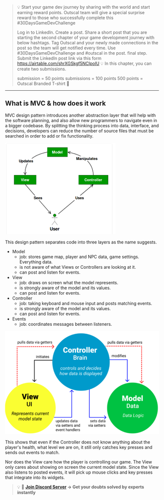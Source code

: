 >💡 Start your game dev journey by sharing with the world and start earning reward points. Outscal team will give a special surprise reward to those who successfully complete this #30DaysGameDevChallenge
>
>Log in to LinkedIn.
Create a post.
Share a short post that you are starting the second chapter of your game development journey with below hashtags.
Tag Outscal and your newly made connections in the post so the team will get notified every time. Use #30DaysGameDevChallenge and #outscal in the post. final step. Submit the LinkedIn post link via this form https://airtable.com/shrXGSkgf5NClpoIU
💡 In this chapter, you can create two submissions.
>
>submission = 50 points
submissions = 100 points
500 points = Outscal Branded T-shirt 👕
>
---

## What is MVC & how does it work

MVC design pattern introduces another abstraction layer that will help with the software planning, and also allow new programmers to navigate even in a bigger codebase. By splitting the thinking process into data, interface, and decisions, developers can reduce the number of source files that must be searched in order to add or fix functionality.

![](Images/1.png "Relationship of Model View & Controller")

This design pattern separates code into three layers as the name suggests. 

- Model
    - job: stores game map, player and NPC data, game settings. Everything data.
    - is not aware of what Views or Controllers are looking at it.
    - can post and listen for events.
- View
    - job: draws on screen what the model represents.
    - is strongly aware of the model and its values.
    - can post and listen for events.
- Controller
    - job: taking keyboard and mouse input and posts matching events.
    - is strongly aware of the model and its values.
    - can post and listen for events.
- Events
    - job: coordinates messages between listeners.

![](Images/2.png)

This shows that even if the Controller does not know anything about the player's health, what level we are on, it still only catches key presses and sends out events to match.

Nor does the View care how the player is controlling our game. The View only cares about showing on screen the current model state. Since the View also listens to posted events, it will pick up mouse clicks and key presses that integrate into its widgets.

>💡 🚀 **[Join Discord Server](https://discord.gg/J5zDscnzms) → Get your doubts solved by experts instantly**
